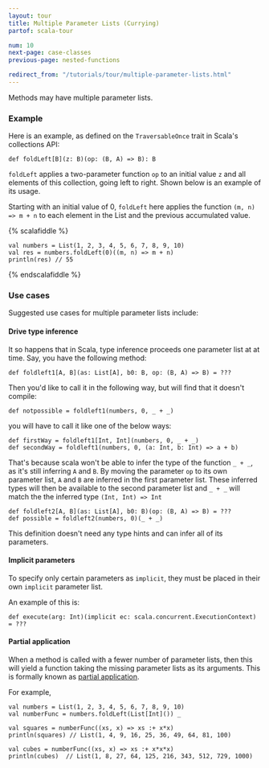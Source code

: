 ```yaml
---
layout: tour
title: Multiple Parameter Lists (Currying)
partof: scala-tour

num: 10
next-page: case-classes
previous-page: nested-functions

redirect_from: "/tutorials/tour/multiple-parameter-lists.html"
---
```


Methods may have multiple parameter lists.

### Example

Here is an example, as defined on the `TraversableOnce` trait in Scala's collections API:

```
def foldLeft[B](z: B)(op: (B, A) => B): B
```

`foldLeft` applies a two-parameter function `op` to an initial value `z` and all elements of this collection, going left to right. Shown below is an example of its usage.

Starting with an initial value of 0, `foldLeft` here applies the function `(m, n) => m + n` to each element in the List and the previous accumulated value.

{% scalafiddle %}
```tut
val numbers = List(1, 2, 3, 4, 5, 6, 7, 8, 9, 10)
val res = numbers.foldLeft(0)((m, n) => m + n)
println(res) // 55
```
{% endscalafiddle %}

### Use cases

Suggested use cases for multiple parameter lists include:

#### Drive type inference

It so happens that in Scala, type inference proceeds one parameter list at at time.
Say, you have the following method:

```tut
def foldleft1[A, B](as: List[A], b0: B, op: (B, A) => B) = ???
```

Then you'd like to call it in the following way, but will find that it doesn't compile:

```tut:fail
def notpossible = foldleft1(numbers, 0, _ + _)
```

you will have to call it like one of the below ways:

```tut
def firstWay = foldleft1[Int, Int](numbers, 0, _ + _)
def secondWay = foldleft1(numbers, 0, (a: Int, b: Int) => a + b)
```

That's because scala won't be able to infer the type of the function `_ + _`, as it's still inferring `A` and `B`. By moving the parameter `op` to its own parameter list, `A` and `B` are inferred in the first parameter list. These inferred types will then be available to the second parameter list and `_ + _` will match the the inferred type `(Int, Int) => Int`

```tut
def foldleft2[A, B](as: List[A], b0: B)(op: (B, A) => B) = ???
def possible = foldleft2(numbers, 0)(_ + _)
```

This definition doesn't need any type hints and can infer all of its parameters.


#### Implicit parameters

To specify only certain parameters as `implicit`, they must be placed in their own `implicit` parameter list.

An example of this is:

```
def execute(arg: Int)(implicit ec: scala.concurrent.ExecutionContext) = ???
```

#### Partial application

When a method is called with a fewer number of parameter lists, then this will yield a function taking the missing parameter lists as its arguments. This is formally known as [partial application](https://en.wikipedia.org/wiki/Partial_application).

For example,

```tut
val numbers = List(1, 2, 3, 4, 5, 6, 7, 8, 9, 10)
val numberFunc = numbers.foldLeft(List[Int]()) _

val squares = numberFunc((xs, x) => xs :+ x*x)
println(squares) // List(1, 4, 9, 16, 25, 36, 49, 64, 81, 100)

val cubes = numberFunc((xs, x) => xs :+ x*x*x)
println(cubes)  // List(1, 8, 27, 64, 125, 216, 343, 512, 729, 1000)
```
